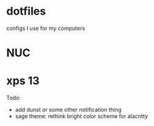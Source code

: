 # dotfiles
configs I use for my computers
# NUC

# xps 13
Todo:
- add dunst or some other notification thing
- sage theme: rethink bright color scheme for alacritty
